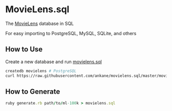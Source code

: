 # MovieLens.sql

The [MovieLens](http://grouplens.org/datasets/movielens/) database in SQL

For easy importing to PostgreSQL, MySQL, SQLite, and others

## How to Use

Create a new database and run [movielens.sql](https://raw.githubusercontent.com/ankane/movielens.sql/master/movielens.sql)

```sh
createdb movielens # PostgreSQL
curl https://raw.githubusercontent.com/ankane/movielens.sql/master/movielens.sql | psql -d movielens
```

## How to Generate

```ruby
ruby generate.rb path/to/ml-100k > movielens.sql
```
